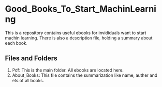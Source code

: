 # Good_Books_To_Start_MachinLearning
This is a repository contains useful ebooks for invididuals want to start machin learning. There is also a description file, holding a summary about each book.

## Files and Folders
1.  Pdf: This is the main folder. All ebooks are located here.
2.  About_Books: This file contains the summarization like name, auther and ets of all books. 
